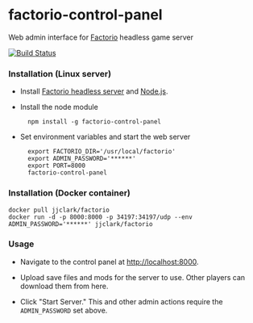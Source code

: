 # factorio-control-panel
Web admin interface for [Factorio](http://factorio.com/) headless game server

[![Build Status](https://travis-ci.org/jjclark1982/factorio-control-panel.svg?branch=master)](https://travis-ci.org/jjclark1982/factorio-control-panel)

### Installation (Linux server)

- Install [Factorio headless server](http://www.factorio.com/download-headless/stable) and [Node.js](https://nodejs.org/en/download/).

- Install the node module

        npm install -g factorio-control-panel
    
- Set environment variables and start the web server
    
        export FACTORIO_DIR='/usr/local/factorio'
        export ADMIN_PASSWORD='******'
        export PORT=8000
        factorio-control-panel

### Installation (Docker container)

    docker pull jjclark/factorio
    docker run -d -p 8000:8000 -p 34197:34197/udp --env ADMIN_PASSWORD='******' jjclark/factorio
    
### Usage

- Navigate to the control panel at [http://localhost:8000](http://localhost:8000).

- Upload save files and mods for the server to use. Other players can download them from here.

- Click "Start Server." This and other admin actions require the `ADMIN_PASSWORD` set above.
